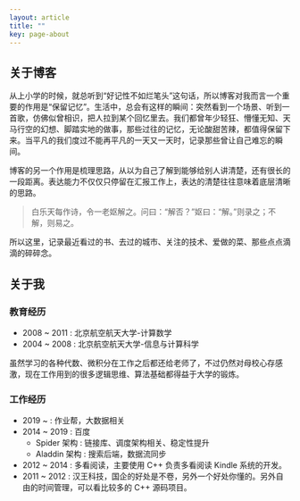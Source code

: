 ```yaml
---
layout: article
title: ""
key: page-about
---
```


## 关于博客

从上小学的时候，就总听到“好记性不如烂笔头”这句话，所以博客对我而言一个重要的作用是“保留记忆”。生活中，总会有这样的瞬间：突然看到一个场景、听到一首歌，仿佛似曾相识，把人拉到某个回忆里去。我们都曾年少轻狂、懵懂无知、天马行空的幻想、脚踏实地的做事，那些过往的记忆，无论酸甜苦辣，都值得保留下来。当平凡的我们度过不能再平凡的一天又一天时，记录那些曾让自己难忘的瞬间。

博客的另一个作用是梳理思路，从以为自己了解到能够给别人讲清楚，还有很长的一段距离。表达能力不仅仅只停留在汇报工作上，表达的清楚往往意味着底层清晰的思路。

> 白乐天每作诗，令一老妪解之。问曰：“解否？”妪曰：“解。”则录之；不解，则易之。

所以这里，记录最近看过的书、去过的城市、关注的技术、爱做的菜、那些点点滴滴的碎碎念。

## 关于我

### 教育经历

+ 2008 ~ 2011 : 北京航空航天大学-计算数学
+ 2004 ~ 2008 : 北京航空航天大学-信息与计算科学

虽然学习的各种代数、微积分在工作之后都还给老师了，不过仍然对母校心存感激，现在工作用到的很多逻辑思维、算法基础都得益于大学的锻炼。

### 工作经历

+ 2019 ~ : 作业帮，大数据相关
+ 2014 ~ 2019 : 百度
  + Spider 架构 : 链接库、调度架构相关、稳定性提升
  + Aladdin 架构 : 搜索后端，数据流同步
+ 2012 ~ 2014 : 多看阅读，主要使用 C++ 负责多看阅读 Kindle 系统的开发。
+ 2011 ~ 2012 : 汉王科技，国企的好处是不卷，另外一个好处你懂的。另外自由的时间管理，可以看比较多的 C++ 源码项目。

